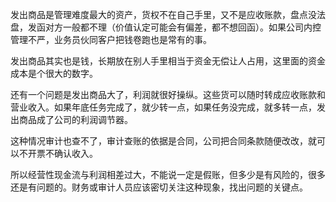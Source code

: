 发出商品是管理难度最大的资产，货权不在自己手里，又不是应收账款，盘点没法盘，发函对方一般都不理（价值认定可能会有偏差，都不想回函）。如果公司内控管理不严，业务员伙同客户把钱卷跑也是常有的事。

发出商品其实也是钱，长期放在别人手里相当于资金无偿让人占用，这里面的资金成本是个很大的数字。

还有一个问题是发出商品大了，利润就很好操纵。这些货可以随时转成应收账款和营业收入。如果年底任务完成了，就少转一点，如果任务没完成，就多转一点，发出商品成了公司的利润调节器。

这种情况审计也查不了，审计查账的依据是合同，公司把合同条款随便改改，就可以不开票不确认收入。



所以经营性现金流与利润相差过大，不能说一定是假账，但多少是有风险的，很多还是有问题的。财务或审计人员应该密切关注这种现象，找出问题的关键点。